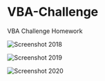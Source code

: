 # VBA-Challenge
VBA Challenge Homework

![Screenshot 2018](https://user-images.githubusercontent.com/122633144/222976630-63ccd891-0773-4440-aca8-d221351d2a05.png)

![Screenshot 2019](https://user-images.githubusercontent.com/122633144/222976792-ddf9cb60-fbba-4786-b76a-68adf94e7987.png)

![Screenshot 2020](https://user-images.githubusercontent.com/122633144/222976834-195693ca-aef7-40d4-a88d-e14f7b367086.png)

